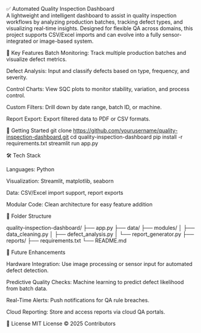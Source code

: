 ✅ Automated Quality Inspection Dashboard
<br>
A lightweight and intelligent dashboard to assist in quality inspection workflows by analyzing production batches, tracking defect types, and visualizing real-time insights. Designed for flexible QA across domains, this project supports CSV/Excel imports and can evolve into a fully sensor-integrated or image-based system.

🌟 Key Features
Batch Monitoring: Track multiple production batches and visualize defect metrics.

Defect Analysis: Input and classify defects based on type, frequency, and severity.

Control Charts: View SQC plots to monitor stability, variation, and process control.

Custom Filters: Drill down by date range, batch ID, or machine.

Report Export: Export filtered data to PDF or CSV formats.

🚀 Getting Started
git clone https://github.com/yourusername/quality-inspection-dashboard.git
cd quality-inspection-dashboard
pip install -r requirements.txt
streamlit run app.py

🛠️ Tech Stack

Languages: Python

Visualization: Streamlit, matplotlib, seaborn

Data: CSV/Excel import support, report exports

Modular Code: Clean architecture for easy feature addition

📁 Folder Structure

quality-inspection-dashboard/
├── app.py
├── data/
├── modules/
│   ├── data_cleaning.py
│   ├── defect_analysis.py
│   └── report_generator.py
├── reports/
├── requirements.txt
└── README.md

🔮 Future Enhancements

Hardware Integration: Use image processing or sensor input for automated defect detection.

Predictive Quality Checks: Machine learning to predict defect likelihood from batch data.

Real-Time Alerts: Push notifications for QA rule breaches.

Cloud Reporting: Store and access reports via cloud QA portals.

📄 License
MIT License © 2025 Contributors
